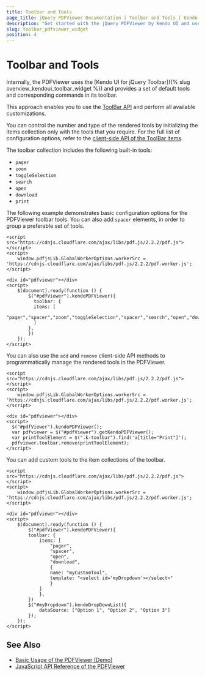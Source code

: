 ```yaml
---
title: Toolbar and Tools
page_title: jQuery PDFViewer Documentation | Toolbar and Tools | Kendo UI
description: "Get started with the jQuery PDFViewer by Kendo UI and use and define the tools in its toolbar."
slug: toolbar_pdfviewer_widget
position: 4
---
```


# Toolbar and Tools

Internally, the PDFViewer uses the [Kendo UI for jQuery Toolbar]({% slug overview_kendoui_toolbar_widget %}) and provides a set of default tools and corresponding commands in its toolbar.

This approach enables you to use the [ToolBar API](/api/javascript/ui/toolbar) and perform all available customizations.

You can control the number and type of the rendered tools by initializing the items collection only with the tools that you require. For the full list of configuration options, refer to the [client-side API of the ToolBar items](/api/ui/pdfviewer/configuration/toolbar.items).

The toolbar collection includes the following built-in tools:

* `pager`
* `zoom`
* `toggleSelection`
* `search`
* `open`
* `download`
* `print`

The following example demonstrates basic configuration options for the PDFViewer toolbar tools. You can also add `spacer` elements, in order to group a preferable set of tools.

    <script src="https://cdnjs.cloudflare.com/ajax/libs/pdf.js/2.2.2/pdf.js"></script>
    <script>
        window.pdfjsLib.GlobalWorkerOptions.workerSrc = 'https://cdnjs.cloudflare.com/ajax/libs/pdf.js/2.2.2/pdf.worker.js';
    </script>

    <div id="pdfviewer"></div>
    <script>
        $(document).ready(function () {
            $("#pdfViewer").kendoPDFViewer({            
              toolbar: {
              items: [
                "pager","spacer","zoom","toggleSelection","spacer","search","open","download","print"               
              ]
            },
            })
        });
    </script>

You can also use the `add` and `remove` client-side API methods to programmatically manage the rendered tools in the PDFViewer.

    <script src="https://cdnjs.cloudflare.com/ajax/libs/pdf.js/2.2.2/pdf.js"></script>
    <script>
        window.pdfjsLib.GlobalWorkerOptions.workerSrc = 'https://cdnjs.cloudflare.com/ajax/libs/pdf.js/2.2.2/pdf.worker.js';
    </script>

    <div id="pdfviewer"></div>
    <script>
      $("#pdfViewer").kendoPDFViewer();           
      var pdfviewer = $("#pdfViewer").getKendoPDFViewer();
      var printToolElement = $(".k-toolbar").find('a[title="Print"]');
      pdfviewer.toolbar.remove(printToolElement);
    </script>

You can add custom tools to the item collections of the toolbar.

    <script src="https://cdnjs.cloudflare.com/ajax/libs/pdf.js/2.2.2/pdf.js"></script>
    <script>
        window.pdfjsLib.GlobalWorkerOptions.workerSrc = 'https://cdnjs.cloudflare.com/ajax/libs/pdf.js/2.2.2/pdf.worker.js';
    </script>

    <div id="pdfviewer"></div>
    <script>
        $(document).ready(function () {
            $("#pdfViewer").kendoPDFViewer({            
            toolbar: {
                items: [
                    "pager",
                    "spacer",
                    "open",
                    "download",
                    {
                    name: "myCustomTool",
                    template: "<select id='myDropdown'></select>"
                    }
                ]
                },
            })
            $("#myDropdown").kendoDropDownList({
        	    dataSource: ["Option 1", "Option 2", "Option 3"]
            });
        });
    </script>

## See Also

* [Basic Usage of the PDFViewer (Demo)](https://demos.telerik.com/kendo-ui/pdfviewer/index)
* [JavaScript API Reference of the PDFViewer](/api/javascript/ui/pdfviewer)
